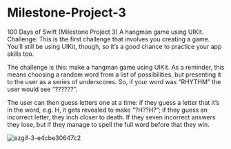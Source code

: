 # Milestone-Project-3
100 Days of Swift (Milestone Project 3) A hangman game using UIKit.
Challenge: This is the first challenge that involves you creating a game. You’ll still be using UIKit, though, so it’s a good chance to practice your app skills too.

The challenge is this: make a hangman game using UIKit. As a reminder, this means choosing a random word from a list of possibilities, but presenting it to the user as a series of underscores. So, if your word was “RHYTHM” the user would see “??????”.

The user can then guess letters one at a time: if they guess a letter that it’s in the word, e.g. H, it gets revealed to make “?H??H?”; if they guess an incorrect letter, they inch closer to death. If they seven incorrect answers they lose, but if they manage to spell the full word before that they win.

![ezgif-3-e4cbe30647c2](https://user-images.githubusercontent.com/42749527/105552024-60fc4d80-5cd1-11eb-9642-1644aaae7e1b.gif)

